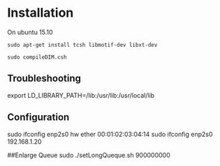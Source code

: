# Installation
On ubuntu 15.10

	sudo apt-get install tcsh libmotif-dev libxt-dev

	sudo compileDIM.csh

## Troubleshooting
export LD_LIBRARY_PATH=/lib:/usr/lib:/usr/local/lib


## Configuration
sudo ifconfig enp2s0 hw ether 00:01:02:03:04:14
sudo ifconfig enp2s0 192.168.1.20

##Enlarge Queue
sudo ./setLongQueque.sh 900000000
